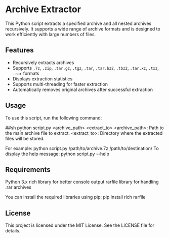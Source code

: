 # Archive Extractor

This Python script extracts a specified archive and all nested archives recursively. It supports a wide range of archive formats and is designed to work efficiently with large numbers of files.

## Features

- Recursively extracts archives
- Supports `.7z`, `.zip`, `.tar.gz`, `.tgz`, `.tar`, `.tar.bz2`, `.tbz2`, `.tar.xz`, `.txz`, `.rar` formats
- Displays extraction statistics
- Supports multi-threading for faster extraction
- Automatically removes original archives after successful extraction

## Usage

To use this script, run the following command:

##sh
python script.py <archive_path> <extract_to>
<archive_path>: Path to the main archive file to extract.
<extract_to>: Directory where the extracted files will be stored.

For example:
python script.py /path/to/archive.7z /path/to/destination/
To display the help message:
python script.py --help

## Requirements
Python 3.x
rich library for better console output
rarfile library for handling .rar archives

You can install the required libraries using pip:
pip install rich rarfile

## License
This project is licensed under the MIT License. See the LICENSE file for details.
